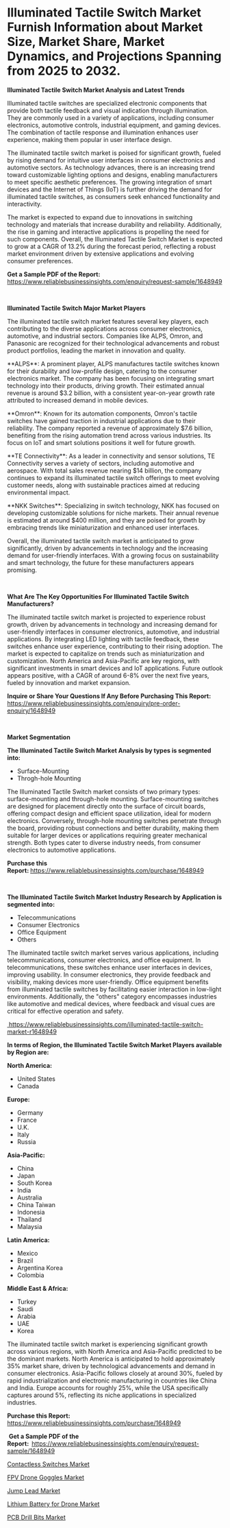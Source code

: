 <p><h1>Illuminated Tactile Switch Market Furnish Information about Market Size, Market Share, Market Dynamics, and Projections Spanning from 2025 to 2032.</h1></p><p><strong>Illuminated Tactile Switch Market Analysis and Latest Trends</strong></p>
<p><p>Illuminated tactile switches are specialized electronic components that provide both tactile feedback and visual indication through illumination. They are commonly used in a variety of applications, including consumer electronics, automotive controls, industrial equipment, and gaming devices. The combination of tactile response and illumination enhances user experience, making them popular in user interface design.</p><p>The illuminated tactile switch market is poised for significant growth, fueled by rising demand for intuitive user interfaces in consumer electronics and automotive sectors. As technology advances, there is an increasing trend toward customizable lighting options and designs, enabling manufacturers to meet specific aesthetic preferences. The growing integration of smart devices and the Internet of Things (IoT) is further driving the demand for illuminated tactile switches, as consumers seek enhanced functionality and interactivity.</p><p>The market is expected to expand due to innovations in switching technology and materials that increase durability and reliability. Additionally, the rise in gaming and interactive applications is propelling the need for such components. Overall, the Illuminated Tactile Switch Market is expected to grow at a CAGR of 13.2% during the forecast period, reflecting a robust market environment driven by extensive applications and evolving consumer preferences.</p></p>
<p><strong>Get a Sample PDF of the Report:&nbsp;</strong> <a href="https://www.reliablebusinessinsights.com/enquiry/request-sample/1648949?utm_campaign=950&utm_medium=2&utm_source=Github&utm_content=ia&utm_term=10022025&utm_id=illuminated-tactile-switch">https://www.reliablebusinessinsights.com/enquiry/request-sample/1648949</a></p>
<p>&nbsp;</p>
<p><strong>Illuminated Tactile Switch Major Market Players</strong></p>
<p><p>The illuminated tactile switch market features several key players, each contributing to the diverse applications across consumer electronics, automotive, and industrial sectors. Companies like ALPS, Omron, and Panasonic are recognized for their technological advancements and robust product portfolios, leading the market in innovation and quality.</p><p>**ALPS**: A prominent player, ALPS manufactures tactile switches known for their durability and low-profile design, catering to the consumer electronics market. The company has been focusing on integrating smart technology into their products, driving growth. Their estimated annual revenue is around $3.2 billion, with a consistent year-on-year growth rate attributed to increased demand in mobile devices.</p><p>**Omron**: Known for its automation components, Omron's tactile switches have gained traction in industrial applications due to their reliability. The company reported a revenue of approximately $7.6 billion, benefiting from the rising automation trend across various industries. Its focus on IoT and smart solutions positions it well for future growth.</p><p>**TE Connectivity**: As a leader in connectivity and sensor solutions, TE Connectivity serves a variety of sectors, including automotive and aerospace. With total sales revenue nearing $14 billion, the company continues to expand its illuminated tactile switch offerings to meet evolving customer needs, along with sustainable practices aimed at reducing environmental impact.</p><p>**NKK Switches**: Specializing in switch technology, NKK has focused on developing customizable solutions for niche markets. Their annual revenue is estimated at around $400 million, and they are poised for growth by embracing trends like miniaturization and enhanced user interfaces.</p><p>Overall, the illuminated tactile switch market is anticipated to grow significantly, driven by advancements in technology and the increasing demand for user-friendly interfaces. With a growing focus on sustainability and smart technology, the future for these manufacturers appears promising.</p></p>
<p>&nbsp;</p>
<p><strong>What Are The Key Opportunities For Illuminated Tactile Switch Manufacturers?</strong></p>
<p><p>The illuminated tactile switch market is projected to experience robust growth, driven by advancements in technology and increasing demand for user-friendly interfaces in consumer electronics, automotive, and industrial applications. By integrating LED lighting with tactile feedback, these switches enhance user experience, contributing to their rising adoption. The market is expected to capitalize on trends such as miniaturization and customization. North America and Asia-Pacific are key regions, with significant investments in smart devices and IoT applications. Future outlook appears positive, with a CAGR of around 6-8% over the next five years, fueled by innovation and market expansion.</p></p>
<p><strong>Inquire or Share Your Questions If Any Before Purchasing This Report:</strong> <a href="https://www.reliablebusinessinsights.com/enquiry/pre-order-enquiry/1648949?utm_campaign=950&utm_medium=2&utm_source=Github&utm_content=ia&utm_term=10022025&utm_id=illuminated-tactile-switch">https://www.reliablebusinessinsights.com/enquiry/pre-order-enquiry/1648949</a></p>
<p>&nbsp;</p>
<p><strong>Market Segmentation</strong></p>
<p><strong>The Illuminated Tactile Switch Market Analysis by types is segmented into:</strong></p>
<p><ul><li>Surface-Mounting</li><li>Throgh-hole Mounting</li></ul></p>
<p><p>The Illuminated Tactile Switch market consists of two primary types: surface-mounting and through-hole mounting. Surface-mounting switches are designed for placement directly onto the surface of circuit boards, offering compact design and efficient space utilization, ideal for modern electronics. Conversely, through-hole mounting switches penetrate through the board, providing robust connections and better durability, making them suitable for larger devices or applications requiring greater mechanical strength. Both types cater to diverse industry needs, from consumer electronics to automotive applications.</p></p>
<p><strong>Purchase this Report:&nbsp;</strong><a href="https://www.reliablebusinessinsights.com/purchase/1648949?utm_campaign=950&utm_medium=2&utm_source=Github&utm_content=ia&utm_term=10022025&utm_id=illuminated-tactile-switch">https://www.reliablebusinessinsights.com/purchase/1648949</a></p>
<p>&nbsp;</p>
<p><strong>The Illuminated Tactile Switch Market Industry Research by Application is segmented into:</strong></p>
<p><ul><li>Telecommunications</li><li>Consumer Electronics</li><li>Office Equipment</li><li>Others</li></ul></p>
<p><p>The illuminated tactile switch market serves various applications, including telecommunications, consumer electronics, and office equipment. In telecommunications, these switches enhance user interfaces in devices, improving usability. In consumer electronics, they provide feedback and visibility, making devices more user-friendly. Office equipment benefits from illuminated tactile switches by facilitating easier interaction in low-light environments. Additionally, the "others" category encompasses industries like automotive and medical devices, where feedback and visual cues are critical for effective operation and safety.</p></p>
<p><a href="https://www.reliablebusinessinsights.com/illuminated-tactile-switch-market-r1648949?utm_campaign=950&utm_medium=2&utm_source=Github&utm_content=ia&utm_term=10022025&utm_id=illuminated-tactile-switch">&nbsp;https://www.reliablebusinessinsights.com/illuminated-tactile-switch-market-r1648949</a></p>
<p><strong>In terms of Region, the Illuminated Tactile Switch Market Players available by Region are:</strong></p>
<p>
    <p> <strong> North America: </strong>
        <ul>
            <li>United States</li>
            <li>Canada</li>
        </ul>
        </p> 
    <p> <strong> Europe: </strong>
        <ul>
            <li>Germany</li>
            <li>France</li>
            <li>U.K.</li>
            <li>Italy</li>
            <li>Russia</li>
        </ul>
        </p> 
    <p> <strong> Asia-Pacific: </strong>
        <ul>
            <li>China</li>
            <li>Japan</li>
            <li>South Korea</li>
            <li>India</li>
            <li>Australia</li>
            <li>China Taiwan</li>
            <li>Indonesia</li>
            <li>Thailand</li>
            <li>Malaysia</li>
        </ul>
        </p> 
    <p> <strong> Latin America: </strong>
        <ul>
            <li>Mexico</li>
            <li>Brazil</li>
            <li>Argentina Korea</li>
            <li>Colombia</li>
        </ul>
        </p> 
    <p> <strong> Middle East & Africa: </strong>
        <ul>
            <li>Turkey</li>
            <li>Saudi</li>
            <li>Arabia</li>
            <li>UAE</li>
            <li>Korea</li>
        </ul>
    </p>
    </p>
<p><p>The illuminated tactile switch market is experiencing significant growth across various regions, with North America and Asia-Pacific predicted to be the dominant markets. North America is anticipated to hold approximately 35% market share, driven by technological advancements and demand in consumer electronics. Asia-Pacific follows closely at around 30%, fueled by rapid industrialization and electronic manufacturing in countries like China and India. Europe accounts for roughly 25%, while the USA specifically captures around 5%, reflecting its niche applications in specialized industries.</p></p>
<p><strong>Purchase this Report: </strong><a href="https://www.reliablebusinessinsights.com/purchase/1648949?utm_campaign=950&utm_medium=2&utm_source=Github&utm_content=ia&utm_term=10022025&utm_id=illuminated-tactile-switch">https://www.reliablebusinessinsights.com/purchase/1648949</a></p>
<p>&nbsp;<strong>Get a Sample PDF of the Report:&nbsp;&nbsp;</strong><a href="https://www.reliablebusinessinsights.com/enquiry/request-sample/1648949?utm_campaign=950&utm_medium=2&utm_source=Github&utm_content=ia&utm_term=10022025&utm_id=illuminated-tactile-switch">https://www.reliablebusinessinsights.com/enquiry/request-sample/1648949</a></p>
<p><strong></strong></p>
<p><p><a href="https://github.com/yoshih12/Market-Research-Report-List-4/blob/main/contactless-switches-market.md?utm_campaign=950&utm_medium=2&utm_source=Github&utm_content=ia&utm_term=10022025&utm_id=illuminated-tactile-switch">Contactless Switches Market</a></p><p><a href="https://github.com/fiispend/Market-Research-Report-List-1/blob/main/fpv-drone-goggles-market.md?utm_campaign=950&utm_medium=2&utm_source=Github&utm_content=ia&utm_term=10022025&utm_id=illuminated-tactile-switch">FPV Drone Goggles Market</a></p><p><a href="https://github.com/raaschadonle/Market-Research-Report-List-1/blob/main/jump-lead-market.md?utm_campaign=950&utm_medium=2&utm_source=Github&utm_content=ia&utm_term=10022025&utm_id=illuminated-tactile-switch">Jump Lead Market</a></p><p><a href="https://github.com/zsibaqalia/Market-Research-Report-List-1/blob/main/lithium-battery-for-drone-market.md?utm_campaign=950&utm_medium=2&utm_source=Github&utm_content=ia&utm_term=10022025&utm_id=illuminated-tactile-switch">Lithium Battery for Drone Market</a></p><p><a href="https://github.com/gemburaunio/Market-Research-Report-List-1/blob/main/pcb-drill-bits-market.md?utm_campaign=950&utm_medium=2&utm_source=Github&utm_content=ia&utm_term=10022025&utm_id=illuminated-tactile-switch">PCB Drill Bits Market</a></p></p>